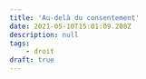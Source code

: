 ```yaml
---
title: 'Au-delà du consentement'
date: 2021-05-10T15:01:09.208Z
description: null
tags:
    - droit
draft: true
---
```

